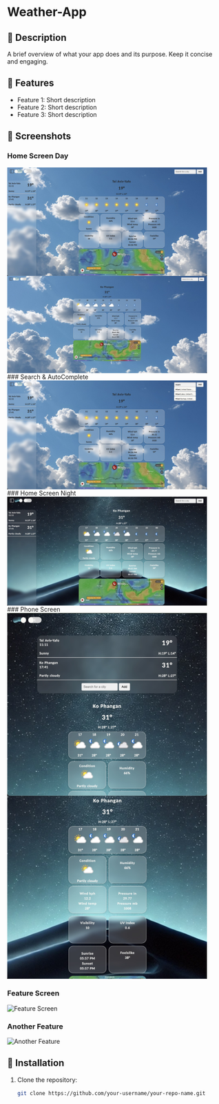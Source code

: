 # Weather-App

## 📖 Description
A brief overview of what your app does and its purpose. Keep it concise and engaging.

## 🌟 Features
- Feature 1: Short description
- Feature 2: Short description
- Feature 3: Short description

## 📸 Screenshots
### Home Screen Day
<div style="display: flex; gap: 10px;">
  <img src="https://github.com/NoamRadiano/Weather-App/blob/main/weatherProjectScreenshots/Screenshot%202024-12-14%20at%2011.05.45.jpeg" alt="Screenshot 2" width="92%" />
  </div>
<div style="display: flex; gap: 10px;">
  <img src="weatherProjectScreenshots/Screenshot 2024-12-14 at 14.28.05.jpeg" alt="Screenshot 1" width="92%" />
</div>
### Search & AutoComplete
<div style="display: flex; gap: 10px;">
  <img src="weatherProjectScreenshots/Screenshot 2024-12-14 at 11.05.32.jpeg" alt="Screenshot 2" width="92%" />
  </div>
### Home Screen Night
<div style="display: flex; gap: 10px;">
  <img src="weatherProjectScreenshots/Screenshot 2024-12-14 at 11.06.13.jpeg" alt="Screenshot 2" width="92%" />
  </div>
### Phone Screen
<div style="display: flex; gap: 10px;">
  <img src="weatherProjectScreenshots/Screenshot 2024-12-14 at 11.06.36.jpeg" alt="Screenshot 2" width="92%" />
  </div>
  <div style="display: flex; gap: 10px;">
  <img src="weatherProjectScreenshots/Screenshot 2024-12-14 at 11.06.42.jpeg" alt="Screenshot 2" width="92%" />
  </div>

### Feature Screen
![Feature Screen](path_to_image2)
### Another Feature
![Another Feature](path_to_image3)

## 🚀 Installation
1. Clone the repository:
   ```bash
   git clone https://github.com/your-username/your-repo-name.git
